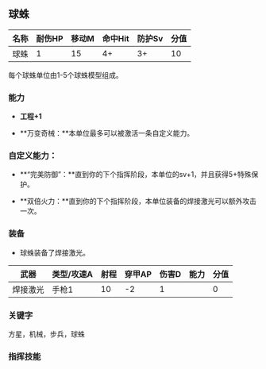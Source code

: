 ## 球蛛

| 名称 | 耐伤HP | 移动M | 命中Hit | 防护Sv | 分值 |
| ---- | ------ | ----- | ------- | ------ | ---- |
| 球蛛 | 1      | 15    | 4+      | 3+     | 10   |

每个球蛛单位由1-5个球蛛模型组成。

### 能力

- **工程+1**

- **万变奇械：**本单位最多可以被激活一条自定义能力。

### 自定义能力：

- **“完美防御”：**直到你的下个指挥阶段，本单位的sv+1，并且获得5+特殊保护。

- **双倍火力：**直到你的下个指挥阶段，本单位装备的焊接激光可以额外攻击一次。

### 装备

- 球蛛装备了焊接激光。

| 武器     | 类型/攻速A | 射程 | 穿甲AP | 伤害D | 能力 | 分值 |
| -------- | ---------- | ---- | ------ | ----- | ---- | ---- |
| 焊接激光 | 手枪1      | 10   | -2     | 1     |      | 0    |

### **关键字**

方星，机械，步兵，球蛛

### 指挥技能

